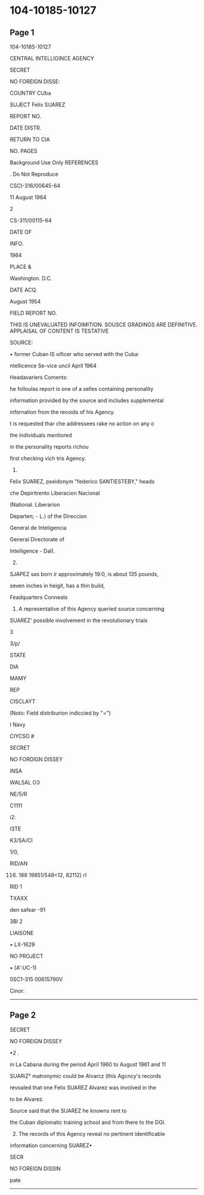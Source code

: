 # 104-10185-10127

## Page 1

104-10185-10127

CENTRAL INTELLIGINCE AGENCY

SECRET

NO FOREIGN DISSE:

COUNTRY CUba

SUJECT Felix SUAREZ

REPORT NO.

DATE DISTR.

RETURN TO CIA

NO. PAGES

Background Use Only REFERENCES

. Do Not Reproduce

CSCI-316/00645-64

11 August 1964

2

CS-311/00115-64

DATE OF

INFO.

1964

PLACE &

Washington. D.C.

DATE ACQ.

August 1954

FIELD REPORT NO.

THIS IS UNEVALUATED INFOIMITION. SOUSCE GRADINGS ARE DEFINITIVE. APPLAISAL OF CONTENT IS TESTATIVE

SOURCE:

• former Cuban IS oificer who served with the Cuba:

ntellicence Se-vice uncil April 1964

Headavariers Coments:

he folloulas report is one of a selles containing personality

information provided by the source and includes supplemental

infornation from the recoids of his Agency.

t is requested thar che addressees rake no action on any o

the individuals mentiored

in the personality reports richou

first checking vich tris Agency.

1.

Felix SUAREZ, pseidonym "federico SANTIESTEBY," heads

che Depiritrento Liberacion Nacional

(National. Liberarion

Departen; - L.) of the Direccion

General de Inteligencia

General Directorate of

Inteiligence - DaI).

2.

SJAPEZ sas born ir approximately 19:0, is about 135 pounds,

seven inches in heigit, has a thin build,

Feadquarters Conneats

1. A representative of this Agency queried source concerning

SUAREZ' possible involvement in the revolutionary trials

3

3/p/

STATE

DIA

MAMY

REP

CISCLAYT

(Noto: Field distriburion indiccied by "=")

I Navy

CIYCSO #

SECRET

NO FORDIGN DISSEY

iNSA

WALSAL O3

NE/5/R

C1111

i2:

I3TE

K3/SA/CI

1/0,

RID/AN

116. 188 19851/548<12, 82112) rI

RID 1

TXAXX

den safear -91

3BI 2

LIAISONE

• LX-1629

NO PROJECT

• (A':UC-1)

0SC1-315 00615790V

Cinor:

---

## Page 2

SECRET

NO FOREIGN DISSEY

•2 .

in La Cabana during the period April 1960 to August 1961 and 11

SUARiZ° matronymic could be Alvarcz (this Agcncy's records

revoaled that one Felix SUAREZ Alvarez was involved in the

to be Alvarez.

Source said that the SUAREZ he knowns rent to

the Cuban diplomatic training school and from there to the DGI.

2. The records of this Agency reveal no pertinent identificable

information concerning SUAREZ•

SECR

NO FOREIGN DISSIN

pate

---

